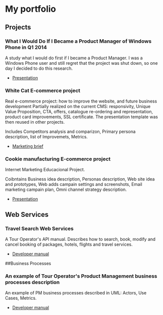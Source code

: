 # My portfolio
## Projects

### What I Would Do If I Became a Product Manager of Windows Phone in Q1 2014

A study what I would do first if I became a Product Manager. I was a Windows Phone user and still regret that the project was shut down, so one day I decided to do this research.
- [Presentation](https://github.com/SergeiScheglov/portfolio/blob/main/what_i_would_do_if_i_became_a_pm_of_wp.pdf)

### White Cat E-commerce project
Real e-commerce project: how to improve the website, and future business development Partially realized on the current CMS: responsivity, Unique Value Proposition, CTA, offers, catalogue re-ordering and representation, product card improvements, SSL certificate. The presentation template was then reused in other projects.

Includes Competitors analysis and comparizon, Primary persona description, list of Improvemets, Metrics.
- [Marketing brief](https://github.com/SergeiScheglov/portfolio/blob/main/whitecat_e-commerce_project.pdf)

### Cookie manufacturing E-commerce project
Internet Marketing Educacional Project.

Coibntains Business idea description, Personas description, Web site idea and prototypes, Web adds campain settings and screenshots, Email marketing campain plan, Omni channel strategy description.
- [Presentation](https://github.com/SergeiScheglov/portfolio/blob/main/Cookie%20manufacturing_Marketing_Project.pdf)


## Web Services
### Travel Search Web Services
A Tour Operator's API manual. Describes how to search, book, modify and cancel booking of packages, hotels, flights and travel services.
- [Developer manual](https://github.com/SergeiScheglov/portfolio/blob/main/travel-search-web-services.pdf)


##Business Processes
### An example of Tour Operator's Product Management business processes description
An example of PM business processes described in UML: Actors, Use Cases, Metrics. 
- [Developer manual](https://github.com/SergeiScheglov/portfolio/blob/main/Tour_Operators_Product_Management_Business_Processes.pdf)
